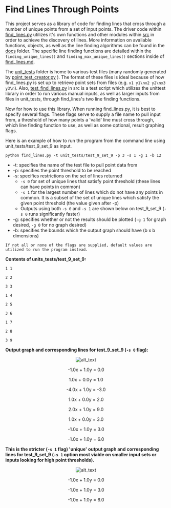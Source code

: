# Find Lines Through Points
This project serves as a library of code for finding lines that cross through a number of unique points from a set of 
input points. The driver code within 
[find_lines.py](https://github.com/andrew-d-gordon/coding-challenges/tree/main/line-set/src/find_lines.py) utilizes 
it's own functions and other modules within [src](https://github.com/andrew-d-gordon/coding-challenges/tree/main/line-set/src) 
in order to achieve the discovery of lines. More information on available functions, objects, as well as the line 
finding algorithms can be found in the 
[docs](https://github.com/andrew-d-gordon/coding-challenges/tree/main/line-set/docs) folder. The specific line finding
functions are detailed within the `finding_unique_lines()` and `finding_max_unique_lines()` sections inside of
[find_lines.md](https://github.com/andrew-d-gordon/coding-challenges/tree/main/line-set/docs/find_lines.md).

The [unit_tests](https://github.com/andrew-d-gordon/coding-challenges/tree/main/line-set/src/unit_tests) folder is home 
to various test files (many randomly generated by 
[point_test_creator.py](https://github.com/andrew-d-gordon/coding-challenges/tree/main/line-set/src/point_test_creator.py)
). The format of these files is ideal because of how find_lines.py is set up to retrieve 
point sets from files (e.g. `x1 y1\nx2 y2\nx3 y3\n`). Also, 
[test_find_lines.py](https://github.com/andrew-d-gordon/coding-challenges/tree/main/line-set/src/test_find_lines.py) in 
src is a test script which utilizes the unittest library in order to run various manual inputs, as well as larger inputs 
from files in unit_tests, through find_lines's two line finding functions.

Now for how to use this library. When running find_lines.py, it is best to specify several flags. These flags serve to 
supply a file name to pull input from, a threshold of how many points a 'valid' line must cross through, which line 
finding function to use, as well as some optional, result graphing flags.

Here is an example of how to run the program from the command line using unit_tests/test_9_set_9 as input.

`python find_lines.py -t unit_tests/test_9_set_9 -p 3 -s 1 -g 1 -b 12`

* -t: specifies the name of the test file to pull point data from
* -p: specifies the point threshold to be reached
* -s: specifies restrictions on the set of lines returned
    * `-s 0` for set of unique lines that satisfy point threshold (these lines can have points in common)
    * `-s 1` for the largest number of lines which do not have any points in common. It is a subset of the set of unique
     lines which satisfy the given point threshold (the value given after -p)
    * Outputs using both `-s 0` and `-s 1` are shown below on test_9_set_9 (`-s 0` runs significantly faster)
* -g: specifies whether or not the results should be plotted (`-g 1` for graph desired, `-g 0` for no graph desired)
* -b: specifies the bounds which the output graph should have (b x b dimensions)

`If not all or none of the flags are supplied, default values are utilized to run the program instead.`

**Contents of units_tests/test_9_set_9:**

`1 1`

`2 2`

`3 3`

`1 4`

`2 5`

`3 6`

`1 7`

`2 8`

`3 9`

**Output graph and corresponding lines for test_9_set_9 (`-s 0` flag):**
<div align="center">

![alt_text](https://github.com/andrew-d-gordon/coding-challenges/blob/main/line-set/src/unit_tests/unit_tests_output/unique_set_test_9_set_9_graph.png?raw=true)

-1.0x + 1.0y = 0.0

1.0x + 0.0y = 1.0
  
-4.0x + 1.0y = -3.0
 
1.0x + 0.0y = 2.0 

2.0x + 1.0y = 9.0
 
1.0x + 0.0y = 3.0 
 
-1.0x + 1.0y = 3.0
 
-1.0x + 1.0y = 6.0
 
  </div>
  
 **This is the stricter (`-s 1` flag) 'unique' output graph and corresponding lines for test_9_set_9 (`-s 1` option most 
 viable on smaller input sets or inputs looking for high point thresholds).**
 <div align="center">
 
![alt_text](https://github.com/andrew-d-gordon/coding-challenges/blob/main/line-set/src/unit_tests/unit_tests_output/strict_unique_set_test_9_set_9_graph.png?raw=true)

-1.0x + 1.0y = 0.0
 
-1.0x + 1.0y = 3.0
 
-1.0x + 1.0y = 6.0
 
   </div>
